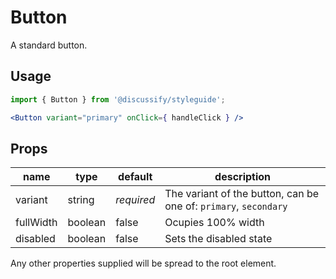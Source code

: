 # Button

A standard button.

## Usage

```jsx
import { Button } from '@discussify/styleguide';

<Button variant="primary" onClick={ handleClick } />
```

## Props

| name | type | default | description |
| -----| ---- | ------- | ----------- |
| variant | string | *required* | The variant of the button, can be one of: `primary`, `secondary` |
| fullWidth | boolean | false | Ocupies 100% width |
| disabled | boolean | false | Sets the disabled state |

Any other properties supplied will be spread to the root element.
